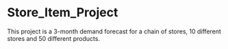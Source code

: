 # Store_Item_Project
 This project is a 3-month demand forecast for a chain of stores, 10 different stores and 50 different products.
